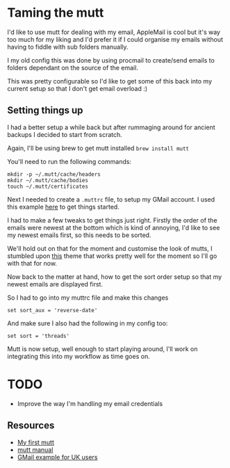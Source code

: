 Taming the mutt
===============

I'd like to use mutt for dealing with my email, AppleMail is cool but
it's way too much for my liking and I'd prefer it if I could organise my
emails without having to fiddle with sub folders manually.

I my old config this was done by using procmail to create/send emails to
folders dependant on the source of the email.

This was pretty configurable so I'd like to get some of this back into
my current setup so that I don't get email overload :)

Setting things up
-----------------

I had a better setup a while back but after rummaging around for ancient backups I decided to start from scratch.

Again, I'll be using brew to get mutt installed `brew install mutt`

You'll need to run the following commands:

    mkdir -p ~/.mutt/cache/headers
    mkdir ~/.mutt/cache/bodies
    touch ~/.mutt/certificates

Next I needed to create a `.muttrc` file, to setup my GMail account. I
used this example [here](http://github.com/baphled/dotmutt/raw/master/muttrc) to get things started.

I had to make a few tweaks to get things just right. Firstly the order
of the emails were newest at the bottom which is kind of annoying, I'd
like to see my newest emails first, so this needs to be sorted.

We'll hold out on that for the moment and customise the look of mutts, I
stumbled upon
[this](https://raw.github.com/l0stman/muttrc/master/mutt-colors-solarized-dark-256.muttrc)
theme that works pretty well for the moment so I'll go with that for now.

Now back to the matter at hand, how to get the sort order setup so that
my newest emails are displayed first.

So I had to go into my muttrc file and make this changes


    set sort_aux = 'reverse-date'

And make sure I also had the following in my config too:

    set sort = 'threads'

Mutt is now setup, well enough to start playing around, I'll work on
integrating this into my workflow as time goes on.

TODO
====

  * Improve the way I'm handling my email credentials

Resources
---------

  * [My first mutt](http://mutt.blackfish.org.uk/)
  * [mutt manual](http://www.mutt.org/doc/manual/manual-2.html)
  * [GMail example for UK users](http://lifehacker.com/5574557/how-to-use-the-fast-and-powerful-mutt-email-client-with-gmail)
